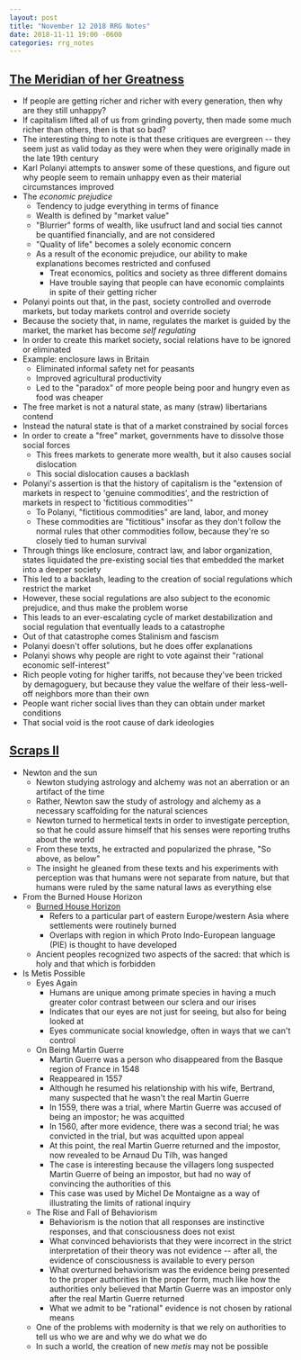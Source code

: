 ```yaml
---
layout: post
title: "November 12 2018 RRG Notes"
date: 2018-11-11 19:00 -0600
categories: rrg_notes
---
```


## [The Meridian of her Greatness](https://samzdat.com/2017/06/01/the-meridian-of-her-greatness/)
- If people are getting richer and richer with every generation, then why are they still unhappy?
- If capitalism lifted all of us from grinding poverty, then made some much richer than others, then is that so bad?
- The interesting thing to note is that these critiques are evergreen -- they seem just as valid today as they were when they were originally made in the late 19th century
- Karl Polanyi attempts to answer some of these questions, and figure out why people seem to remain unhappy even as their material circumstances improved
- The _economic prejudice_
  - Tendency to judge everything in terms of finance
  - Wealth is defined by "market value"
  - "Blurrier" forms of wealth, like usufruct land and social ties cannot be quantified financially, and are not considered
  - "Quality of life" becomes a solely economic concern
  - As a result of the economic prejudice, our ability to make explanations becomes restricted and confused
    - Treat economics, politics and society as three different domains
    - Have trouble saying that people can have economic complaints in spite of their getting richer
- Polanyi points out that, in the past, society controlled and overrode markets, but today markets control and override society
- Because the society that, in name, regulates the market is guided by the market, the market has become _self regulating_
- In order to create this market society, social relations have to be ignored or eliminated
- Example: enclosure laws in Britain
  - Eliminated informal safety net for peasants
  - Improved agricultural productivity
  - Led to the "paradox" of more people being poor and hungry even as food was cheaper
- The free market is not a natural state, as many (straw) libertarians contend
- Instead the natural state is that of a market constrained by social forces
- In order to create a "free" market, governments have to dissolve those social forces
  - This frees markets to generate more wealth, but it also causes social dislocation
  - This social dislocation causes a backlash
- Polanyi's assertion is that the history of capitalism is the "extension of markets in respect to 'genuine commodities', and the restriction of markets in respect to 'fictitious commodities'"
  - To Polanyi, "fictitious commodities" are land, labor, and money
  - These commodities are "fictitious" insofar as they don't follow the normal rules that other commodities follow, because they're so closely tied to human survival
- Through things like enclosure, contract law, and labor organization, states liquidated the pre-existing social ties that embedded the market into a deeper society
- This led to a backlash, leading to the creation of social regulations which restrict the market
- However, these social regulations are also subject to the economic prejudice, and thus make the problem worse
- This leads to an ever-escalating cycle of market destabilization and social regulation that eventually leads to a catastrophe
- Out of that catastrophe comes Stalinism and fascism
- Polanyi doesn't offer solutions, but he does offer explanations
- Polanyi shows why people are right to vote against their "rational economic self-interest"
- Rich people voting for higher tariffs, not because they've been tricked by demagoguery, but because they value the welfare of their less-well-off neighbors more than their own
- People want richer social lives than they can obtain under market conditions
- That social void is the root cause of dark ideologies

## [Scraps II](https://samzdat.com/2017/06/08/scraps-ii/)

- Newton and the sun
  - Newton studying astrology and alchemy was not an aberration or an artifact of the time
  - Rather, Newton saw the study of astrology and alchemy as a necessary scaffolding for the natural sciences
  - Newton turned to hermetical texts in order to investigate perception, so that he could assure himself that his senses were reporting truths about the world
  - From these texts, he extracted and popularized the phrase, "So above, as below"
  - The insight he gleaned from these texts and his experiments with perception was that humans were not separate from nature, but that humans were ruled by the same natural laws as everything else
- From the Burned House Horizon
  - [Burned House Horizon](https://en.wikipedia.org/wiki/Burned_house_horizon)
    - Refers to a particular part of eastern Europe/western Asia where settlements were routinely burned
    - Overlaps with region in which Proto Indo-European language (PIE) is thought to have developed
  - Ancient peoples recognized two aspects of the sacred: that which is holy and that which is forbidden
- Is Metis Possible
  - Eyes Again
    - Humans are unique among primate species in having a much greater color contrast between our sclera and our irises
    - Indicates that our eyes are not just for seeing, but also for being looked at
    - Eyes communicate social knowledge, often in ways that we can't control
  - On Being Martin Guerre
    - Martin Guerre was a person who disappeared from the Basque region of France in 1548
    - Reappeared in 1557
    - Although he resumed his relationship with his wife, Bertrand, many suspected that he wasn't the real Martin Guerre
    - In 1559, there was a trial, where Martin Guerre was accused of being an impostor; he was acquitted
    - In 1560, after more evidence, there was a second trial; he was convicted in the trial, but was acquitted upon appeal
    - At this point, the real Martin Guerre returned and the impostor, now revealed to be Arnaud Du Tilh, was hanged
    - The case is interesting because the villagers long suspected Martin Guerre of being an impostor, but had no way of convincing the authorities of this
    - This case was used by Michel De Montaigne as a way of illustrating the limits of rational inquiry
  - The Rise and Fall of Behaviorism
    - Behaviorism is the notion that all responses are instinctive responses, and that consciousness does not exist
    - What convinced behaviorists that they were incorrect in the strict interpretation of their theory was not evidence -- after all, the evidence of consciousness is available to every person
    - What overturned behaviorism was the evidence being presented to the proper authorities in the proper form, much like how the authorities only believed that Martin Guerre was an impostor only after the real Martin Guerre returned
    - What we admit to be "rational" evidence is not chosen by rational means
  - One of the problems with modernity is that we rely on authorities to tell us who we are and why we do what we do
  - In such a world, the creation of new _metis_ may not be possible
